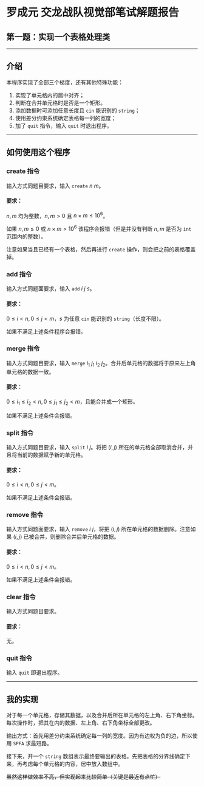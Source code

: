 # 罗成元 交龙战队视觉部笔试解题报告

## 第一题：实现一个表格处理类

---

## 介绍

本程序实现了全部三个梯度，还有其他特殊功能：

1. 实现了单元格内的居中对齐；
2. 判断在合并单元格时是否是一个矩形。
3. 添加数据时可添加任意长度且 `cin` 能识别的 `string`；
4. 使用差分约束系统确定表格每一列的宽度；
5. 加了 `quit` 指令，输入 `quit` 时退出程序。

---

## 如何使用这个程序

### create 指令

输入方式同题目要求，输入 `create` $n$ $m$。

#### 要求：

$n, m$ 均为整数，$n, m > 0$ 且 $n \times m \le 10^6$。

如果 $n, m \le 0$ 或 $n \times m > 10^6$ 该程序会报错（但是并没有判断 $n, m$ 是否为 `int` 范围内的整数）。

注意如果当且已经有一个表格，然后再进行 `create` 操作，则会把之前的表格覆盖掉。

### add 指令

输入方式同题面要求，输入 `add` $i$ $j$ $s$。

#### 要求：

$0 \le i < n, 0 \le j < m$，$s$ 为任意 `cin` 能识别的 `string`（长度不限）。

如果不满足上述条件程序会报错。

### merge 指令

输入方式同题目要求，输入 `merge` $i_1$ $j_1$ $i_2$ $j_2$。合并后单元格的数据将于原来左上角单元格的数据一致。

#### 要求：

$0 \le i_1 \le i_2 < n, 0 \le j_1 \le j_2 < m$，且能合并成一个矩形。

如果不满足上述条件会报错。

### split 指令

输入方式同题目要求，输入 `split` $i$ $j$。将把 $(i, j)$ 所在的单元格全部取消合并，并且将当前的数据赋予新的单元格。

#### 要求：

$0 \le i < n, 0 \le j < m$。

如果不满足上述条件会报错。

### remove 指令

输入方式同题面要求，输入 `remove` $i$ $j$，将把 $(i, j)$ 所在单元格的数据删除。注意如果 $(i, j)$ 已被合并，则删除合并后单元格的数据。

#### 要求：

$0 \le i < n, 0 \le j < m$。

如果不满足上述条件会报错。

### clear 指令

输入方式同题目要求。

#### 要求：

无。

### quit 指令

输入 `quit` 即退出程序。

---

## 我的实现

对于每一个单元格，存储其数据，以及合并后所在单元格的左上角、右下角坐标。每次操作时，把其在内的数据、左上角、右下角坐标全部更改。

输出方式：首先用差分约束系统确定每一列的宽度。因为有边权为负的边，所以使用 `SPFA` 求最短路。

接下来，开一个 `string` 数组表示最终要输出的表格。先把表格的分界线确定下来，再考虑每个单元格的内容，居中放入数组中。

~~虽然这样做效率不高，但实现起来比较简单（关键是最近有点忙）~~